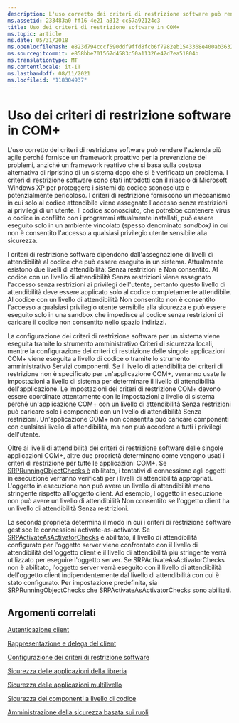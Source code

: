 ```yaml
---
description: L'uso corretto dei criteri di restrizione software può rendere l'azienda più agile perché fornisce un framework proattivo per la prevenzione dei problemi, anziché un framework reattivo che si basa sulla costosa alternativa di ripristino di un sistema dopo che si è verificato un problema. I criteri di restrizione software sono stati introdotti con il rilascio di Microsoft Windows XP per proteggere i sistemi da codice sconosciuto e potenzialmente pericoloso. I criteri di restrizione forniscono un meccanismo in cui solo al codice attendibile viene assegnato l'accesso senza restrizioni ai privilegi di un utente. Il codice sconosciuto, che potrebbe contenere virus o codice in conflitto con i programmi attualmente installati, può essere eseguito solo in un ambiente vincolato (spesso denominato sandbox) in cui non è consentito l'accesso a qualsiasi privilegio utente sensibile alla sicurezza.
ms.assetid: 233483a0-ff16-4e21-a312-cc57a92124c3
title: Uso dei criteri di restrizione software in COM+
ms.topic: article
ms.date: 05/31/2018
ms.openlocfilehash: e823d794cccf590ddf9ffd8fcb6f7982eb1543368e400ab3632601ec3a2b96e9
ms.sourcegitcommit: e858bbe701567d4583c50a11326e42d7ea51804b
ms.translationtype: MT
ms.contentlocale: it-IT
ms.lasthandoff: 08/11/2021
ms.locfileid: "118304937"
---
```

# <a name="using-the-software-restriction-policy-in-com"></a>Uso dei criteri di restrizione software in COM+

L'uso corretto dei criteri di restrizione software può rendere l'azienda più agile perché fornisce un framework proattivo per la prevenzione dei problemi, anziché un framework reattivo che si basa sulla costosa alternativa di ripristino di un sistema dopo che si è verificato un problema. I criteri di restrizione software sono stati introdotti con il rilascio di Microsoft Windows XP per proteggere i sistemi da codice sconosciuto e potenzialmente pericoloso. I criteri di restrizione forniscono un meccanismo in cui solo al codice attendibile viene assegnato l'accesso senza restrizioni ai privilegi di un utente. Il codice sconosciuto, che potrebbe contenere virus o codice in conflitto con i programmi attualmente installati, può essere eseguito solo in un ambiente vincolato (spesso denominato *sandbox)* in cui non è consentito l'accesso a qualsiasi privilegio utente sensibile alla sicurezza.

I criteri di restrizione software dipendono dall'assegnazione di livelli di attendibilità al codice che può essere eseguito in un sistema. Attualmente esistono due livelli di attendibilità: Senza restrizioni e Non consentito. Al codice con un livello di attendibilità Senza restrizioni viene assegnato l'accesso senza restrizioni ai privilegi dell'utente, pertanto questo livello di attendibilità deve essere applicato solo al codice completamente attendibile. Al codice con un livello di attendibilità Non consentito non è consentito l'accesso a qualsiasi privilegio utente sensibile alla sicurezza e può essere eseguito solo in una sandbox che impedisce al codice senza restrizioni di caricare il codice non consentito nello spazio indirizzi.

La configurazione dei criteri di restrizione software per un sistema viene eseguita tramite lo strumento amministrativo Criteri di sicurezza locali, mentre la configurazione dei criteri di restrizione delle singole applicazioni COM+ viene eseguita a livello di codice o tramite lo strumento amministrativo Servizi componenti. Se il livello di attendibilità dei criteri di restrizione non è specificato per un'applicazione COM+, verranno usate le impostazioni a livello di sistema per determinare il livello di attendibilità dell'applicazione. Le impostazioni dei criteri di restrizione COM+ devono essere coordinate attentamente con le impostazioni a livello di sistema perché un'applicazione COM+ con un livello di attendibilità Senza restrizioni può caricare solo i componenti con un livello di attendibilità Senza restrizioni. Un'applicazione COM+ non consentita può caricare componenti con qualsiasi livello di attendibilità, ma non può accedere a tutti i privilegi dell'utente.

Oltre ai livelli di attendibilità dei criteri di restrizione software delle singole applicazioni COM+, altre due proprietà determinano come vengono usati i criteri di restrizione per tutte le applicazioni COM+. Se [SRPRunningObjectChecks è](/windows/desktop/com/srprunningobjectchecks) abilitato, i tentativi di connessione agli oggetti in esecuzione verranno verificati per i livelli di attendibilità appropriati. L'oggetto in esecuzione non può avere un livello di attendibilità meno stringente rispetto all'oggetto client. Ad esempio, l'oggetto in esecuzione non può avere un livello di attendibilità Non consentito se l'oggetto client ha un livello di attendibilità Senza restrizioni.

La seconda proprietà determina il modo in cui i criteri di restrizione software gestisce le connessioni activate-as-activator. Se [SRPActivateAsActivatorChecks](/windows/desktop/com/srpactivateasactivatorchecks) è abilitato, il livello di attendibilità configurato per l'oggetto server viene confrontato con il livello di attendibilità dell'oggetto client e il livello di attendibilità più stringente verrà utilizzato per eseguire l'oggetto server. Se SRPActivateAsActivatorChecks non è abilitato, l'oggetto server verrà eseguito con il livello di attendibilità dell'oggetto client indipendentemente dal livello di attendibilità con cui è stato configurato. Per impostazione predefinita, sia SRPRunningObjectChecks che SRPActivateAsActivatorChecks sono abilitati.

## <a name="related-topics"></a>Argomenti correlati

<dl> <dt>

[Autenticazione client](client-authentication.md)
</dt> <dt>

[Rappresentazione e delega del client](client-impersonation-and-delegation.md)
</dt> <dt>

[Configurazione dei criteri di restrizione software](configuring-the-software-restriction-policy.md)
</dt> <dt>

[Sicurezza delle applicazioni della libreria](library-application-security.md)
</dt> <dt>

[Sicurezza delle applicazioni multilivello](multi-tier-application-security.md)
</dt> <dt>

[Sicurezza dei componenti a livello di codice](programmatic-component-security.md)
</dt> <dt>

[Amministrazione della sicurezza basata sui ruoli](role-based-security-administration.md)
</dt> </dl>

 

 
